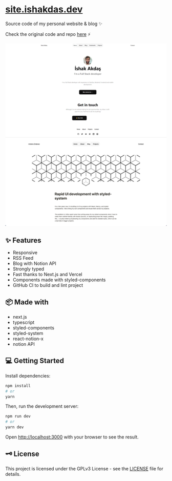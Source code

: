# [site.ishakdas.dev](https://site.ishakdas.dev/)

Source code of my personal website & blog ✨

Check the original code and repo [here](https://github.com/shellbear/shellbear.me) ⚡️

[![home](.github/img/home_page.png)](https://site.ishakdas.dev/)
[![blog](.github/img/blog.png)](https://site.ishakdas.dev/)

## ✨ Features

- Responsive
- RSS Feed
- Blog with Notion API
- Strongly typed
- Fast thanks to Next.js and Vercel
- Components made with styled-components
- GitHub CI to build and lint project

## 📦 Made with

- next.js
- typescript
- styled-components
- styled-system
- react-notion-x
- notion API

## 💻 Getting Started

Install dependencies:

```bash
npm install
# or
yarn
```

Then, run the development server:

```bash
npm run dev
# or
yarn dev
```

Open [http://localhost:3000](http://localhost:3000) with your browser to see the result.

## 🗝 License

This project is licensed under the GPLv3 License - see the [LICENSE](LICENSE) file for details.
